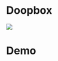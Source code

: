 # Doopbox

![](http://repository.bj.bcebos.com/DoopBox/img/02-%E4%BA%A7%E5%93%81%E5%8E%9F%E5%9E%8B/03-home.png)   

# Demo    

<script type="text/javascript" src="http://xapis.bj.bcebos.com/Baidu-T5Player-SDK-Web/v2.1.4/player/cyberplayer.js"></script>

<div id="playercontainer1"></div>
<script type="text/javascript">
	var player = cyberplayer("playercontainer1").setup({
	width : -1,
	height : 450,
	backcolor : "#FFFFFF",
	stretching : "uniform",
	file : "http://xblog.bj.bcebos.com/%E4%B8%80%E4%B8%AA%E5%9F%BA%E4%BA%8EHDFS%E7%9A%84%E7%AE%80%E6%98%93%E4%BA%91%E7%9B%98/video/1.converted.mp4",      
	autoStart : false,
	repeat : false,
	volume : 100,
	controls : "over",
ak : "a881f0abf0de4c999cceae4d9578f14e" 
	});
</script>   
